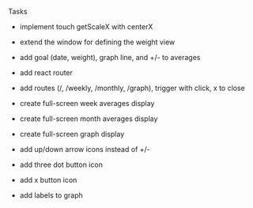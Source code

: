Tasks
- implement touch getScaleX with centerX

- extend the window for defining the weight view
- add goal (date, weight), graph line, and +/- to averages

- add react router
- add routes (/, /weekly, /monthly, /graph), trigger with click, x to close
- create full-screen week averages display
- create full-screen month averages display
- create full-screen graph display
- add up/down arrow icons instead of +/-
- add three dot button icon
- add x button icon
- add labels to graph
